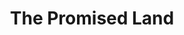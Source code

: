 ---
layout: songs
title: The Promised Land
event: Freedom Rides
category:
artist: Chuck Berry
released: 1964
video: https://www.youtube.com/embed/cK6MElklfvM
description: Lorem ipsum dolor sit amet, consectetur adipiscing elit, sed do eiusmod tempor incididunt ut labore et dolore magna aliqua. Semper quis lectus nulla at volutpat diam ut venenatis tellusLorem ipsum dolor sit amet, consectetur adipiscing elit, sed do eiusmod tempor incididunt ut labore et dolore magna aliqua. Semper quis lectus nulla at volutpat diam ut venenatis tellus
lyrics: |
    I left my home in Norfolk Virginia
    California on my mind
    I Straddled that Greyhound,
    and rolled in into Raleigh and all across Carolina

    Stopped in Charlotte and bypassed Rock Hill
    And we never was a minute late
    We was ninety miles out of Atlanta by sundown
    Rollin' out of Georgia state

    We had more trouble it turned into a struggle,
    Half way 'cross Alabam
    And that 'hound broke down and left us all stranded
    In downtown Birmingham

    Right away, I bought me a through train ticket
    Ridin' cross Mississippi clean
    And I was on that midnight flier out of Birmingham
    Smoking into New Orleans

    Somebody help me get out of Louisiana
    Just help me get to Houston town
    There are people there who care a little 'bout me
    And they won't let the poor boy down

    Sure as you're born, they bought me a silk suit
    Put luggage in my hands,
    And I woke up high over Albuquerque
    On a jet to the promised land

    Workin' on a T-bone steak a la carte
    Flying over to the Golden State
    Oh when The pilot told me in thirteen minutes
    We'd be headin' in the terminal gate

    Swing low chariot, come down easy
    Taxi to the terminal zone
    Cut your engines, cool your wings
    And let me make it to the telephone

    Los Angeles give me Norfolk Virginia
    Tidewater four ten O nine
    Tell the folks back home this is the promised land callin'
    And the poor boy's on the line
---